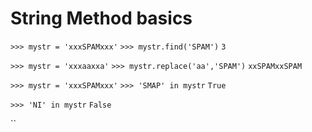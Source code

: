 # String Method basics
`>>> mystr = 'xxxSPAMxxx'`
`>>> mystr.find('SPAM')`
`3`

`>>> mystr = 'xxxaaxxa'`
`>>> mystr.replace('aa','SPAM')`
`xxSPAMxxSPAM`


`>>> mystr = 'xxxSPAMxxx'`
`>>> 'SMAP' in mystr`
`True`


`>>> 'NI' in mystr`
`False`

``
